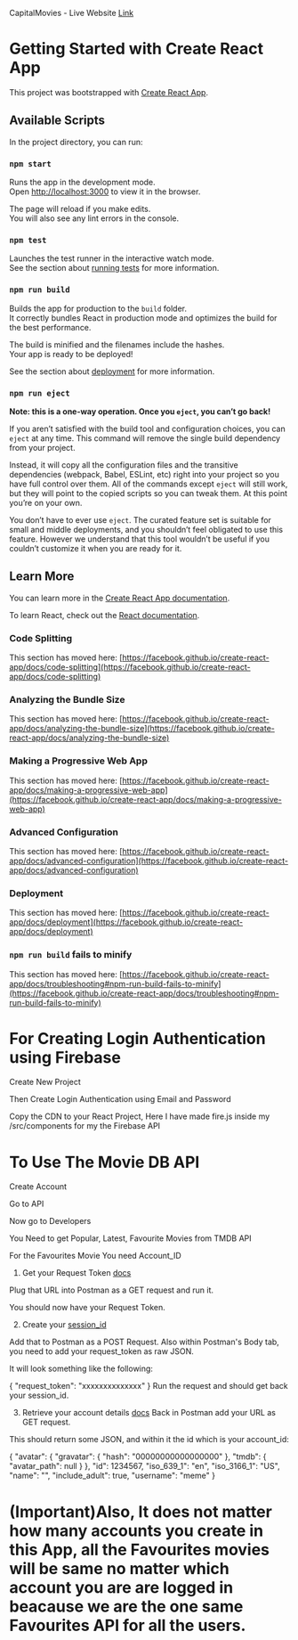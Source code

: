 CapitalMovies - Live Website [Link](https://capital-movies.netlify.app/)

# Getting Started with Create React App

This project was bootstrapped with [Create React App](https://github.com/facebook/create-react-app).

## Available Scripts

In the project directory, you can run:

### `npm start`

Runs the app in the development mode.\
Open [http://localhost:3000](http://localhost:3000) to view it in the browser.

The page will reload if you make edits.\
You will also see any lint errors in the console.

### `npm test`

Launches the test runner in the interactive watch mode.\
See the section about [running tests](https://facebook.github.io/create-react-app/docs/running-tests) for more information.

### `npm run build`

Builds the app for production to the `build` folder.\
It correctly bundles React in production mode and optimizes the build for the best performance.

The build is minified and the filenames include the hashes.\
Your app is ready to be deployed!

See the section about [deployment](https://facebook.github.io/create-react-app/docs/deployment) for more information.

### `npm run eject`

**Note: this is a one-way operation. Once you `eject`, you can’t go back!**

If you aren’t satisfied with the build tool and configuration choices, you can `eject` at any time. This command will remove the single build dependency from your project.

Instead, it will copy all the configuration files and the transitive dependencies (webpack, Babel, ESLint, etc) right into your project so you have full control over them. All of the commands except `eject` will still work, but they will point to the copied scripts so you can tweak them. At this point you’re on your own.

You don’t have to ever use `eject`. The curated feature set is suitable for small and middle deployments, and you shouldn’t feel obligated to use this feature. However we understand that this tool wouldn’t be useful if you couldn’t customize it when you are ready for it.

## Learn More

You can learn more in the [Create React App documentation](https://facebook.github.io/create-react-app/docs/getting-started).

To learn React, check out the [React documentation](https://reactjs.org/).

### Code Splitting

This section has moved here: [https://facebook.github.io/create-react-app/docs/code-splitting](https://facebook.github.io/create-react-app/docs/code-splitting)

### Analyzing the Bundle Size

This section has moved here: [https://facebook.github.io/create-react-app/docs/analyzing-the-bundle-size](https://facebook.github.io/create-react-app/docs/analyzing-the-bundle-size)

### Making a Progressive Web App

This section has moved here: [https://facebook.github.io/create-react-app/docs/making-a-progressive-web-app](https://facebook.github.io/create-react-app/docs/making-a-progressive-web-app)

### Advanced Configuration

This section has moved here: [https://facebook.github.io/create-react-app/docs/advanced-configuration](https://facebook.github.io/create-react-app/docs/advanced-configuration)

### Deployment

This section has moved here: [https://facebook.github.io/create-react-app/docs/deployment](https://facebook.github.io/create-react-app/docs/deployment)

### `npm run build` fails to minify

This section has moved here: [https://facebook.github.io/create-react-app/docs/troubleshooting#npm-run-build-fails-to-minify](https://facebook.github.io/create-react-app/docs/troubleshooting#npm-run-build-fails-to-minify)

# For Creating Login Authentication using Firebase

Create New Project

Then Create Login Authentication using Email and Password

Copy the CDN to your React Project, Here I have made fire.js inside my /src/components for my the Firebase API

# To Use The Movie DB API

Create Account

Go to API

Now go to Developers

You Need to get Popular, Latest, Favourite Movies from TMDB API

For the Favourites Movie You need Account_ID

1. Get your Request Token [docs](https://api.themoviedb.org/3/authentication/token/new?api_key=blahblahblah)

Plug that URL into Postman as a GET request and run it.

You should now have your Request Token.

2. Create your [session_id](https://api.themoviedb.org/3/authentication/session/new?api_key=blahblahblah)

Add that to Postman as a POST Request. Also within Postman's Body tab, you need to add your request_token as raw JSON.

It will look something like the following:

{
  "request_token": "xxxxxxxxxxxxxx"
}
Run the request and should get back your session_id.

3. Retrieve your account details [docs](https://api.themoviedb.org/3/account?api_key=blahblahblah&session_id=xxxxxxxxxxx)
Back in Postman add your URL as GET request.


This should return some JSON, and within it the id which is your account_id:

{
    "avatar": {
        "gravatar": {
            "hash": "00000000000000000"
        },
        "tmdb": {
            "avatar_path": null
        }
    },
    "id": 1234567,
    "iso_639_1": "en",
    "iso_3166_1": "US",
    "name": "",
    "include_adult": true,
    "username": "meme"
}

# (Important)Also, It does not matter how many accounts you create in this App, all the Favourites movies will be same no matter which account you are are logged in beacause we are the one same Favourites API for all the users.
